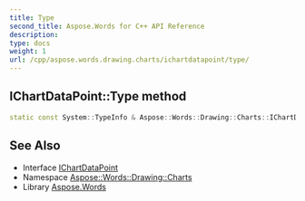 ```yaml
---
title: Type
second_title: Aspose.Words for C++ API Reference
description: 
type: docs
weight: 1
url: /cpp/aspose.words.drawing.charts/ichartdatapoint/type/
---
```

## IChartDataPoint::Type method




```cpp
static const System::TypeInfo & Aspose::Words::Drawing::Charts::IChartDataPoint::Type()
```

## See Also

* Interface [IChartDataPoint](../)
* Namespace [Aspose::Words::Drawing::Charts](../../)
* Library [Aspose.Words](../../../)
